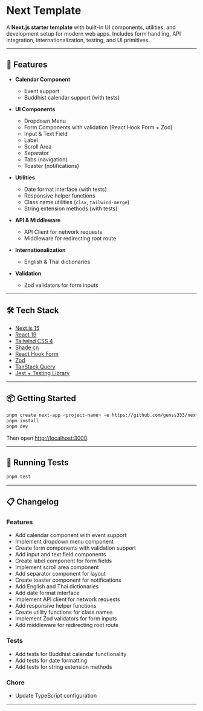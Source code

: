 # Next Template

A **Next.js starter template** with built-in UI components, utilities, and development setup for modern web apps.
Includes form handling, API integration, internationalization, testing, and UI primitives.

---

## 🚀 Features

- **Calendar Component**

  - Event support
  - Buddhist calendar support (with tests)

- **UI Components**

  - Dropdown Menu
  - Form Components with validation (React Hook Form + Zod)
  - Input & Text Field
  - Label
  - Scroll Area
  - Separator
  - Tabs (navigation)
  - Toaster (notifications)

- **Utilities**

  - Date format interface (with tests)
  - Responsive helper functions
  - Class name utilities (`clsx`, `tailwind-merge`)
  - String extension methods (with tests)

- **API & Middleware**

  - API Client for network requests
  - Middleware for redirecting root route

- **Internationalization**

  - English & Thai dictionaries

- **Validation**

  - Zod validators for form inputs

---

## 🛠 Tech Stack

- [Next.js 15](https://nextjs.org/)
- [React 19](https://react.dev/)
- [Tailwind CSS 4](https://tailwindcss.com/)
- [Shade cn](https://ui.shadcn.com/)
- [React Hook Form](https://react-hook-form.com/)
- [Zod](https://zod.dev/)
- [TanStack Query](https://tanstack.com/query)
- [Jest + Testing Library](https://testing-library.com/)

---

## 📦 Getting Started

```bash
pnpm create next-app <project-name> -e https://github.com/genss333/next-template
pnpm install
pnpm dev
```

Then open [http://localhost:3000](http://localhost:3000).

---

## 🧪 Running Tests

```bash
pnpm test
```

---

## 📋 Changelog

### Features

- Add calendar component with event support
- Implement dropdown menu component
- Create form components with validation support
- Add input and text field components
- Create label component for form fields
- Implement scroll area component
- Add separator component for layout
- Create toaster component for notifications
- Add English and Thai dictionaries
- Add date format interface
- Implement API client for network requests
- Add responsive helper functions
- Create utility functions for class names
- Implement Zod validators for form inputs
- Add middleware for redirecting root route

### Tests

- Add tests for Buddhist calendar functionality
- Add tests for date formatting
- Add tests for string extension methods

### Chore

- Update TypeScript configuration

---

